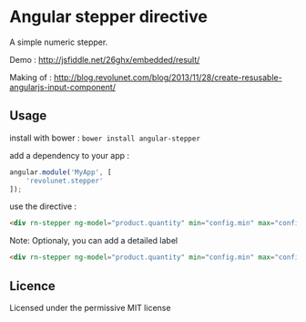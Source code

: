 # Angular stepper directive

A simple numeric stepper.

Demo : http://jsfiddle.net/26ghx/embedded/result/

Making of : http://blog.revolunet.com/blog/2013/11/28/create-resusable-angularjs-input-component/

## Usage

install with bower : `bower install angular-stepper`

add a dependency to your app :
```javascript
angular.module('MyApp', [
    'revolunet.stepper'
]);
```
use the directive :
```html
<div rn-stepper ng-model="product.quantity" min="config.min" max="config.max"></div>
```
Note: Optionaly, you can add a detailed label
```html
<div rn-stepper ng-model="product.quantity" min="config.min" max="config.max" label="point"></div>
```

## Licence
Licensed under the permissive MIT license

